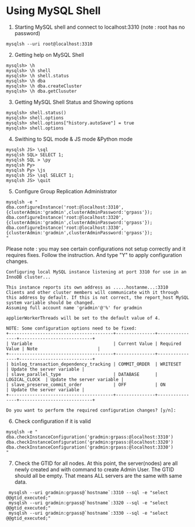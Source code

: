 # Using MySQL Shell

1. Starting MySQL shell and connect to localhost:3310 (note : root has no password)
```
mysqlsh --uri root@localhost:3310
```
2. Getting help on MySQL Shell
```
mysqlsh> \h
mysqlsh> \h shell
mysqlsh> \h shell.status
mysqlsh> \h dba
mysqlsh> \h dba.createCluster
mysqlsh> \h dba.getClusuter
```

3. Getting MySQL Shell Status and Showing options
```
mysqlsh> shell.status()
mysqlsh> shell.options
mysqlsh> shell.options["history.autoSave"] = true
mysqlsh> shell.options

```

4. Swithing to SQL mode & JS mode &Python mode
```
mysqlsh JS> \sql
mysqlsh SQL> SELECT 1;
mysqlsh SQL > \py
mysqlsh Py>
mysqlsh Py> \js
mysqlsh JS> \sql SELECT 1;
mysqlsh JS> \quit
```


5. Configure Group Replication Administrator
```
mysqlsh -e "
dba.configureInstance('root:@localhost:3310',{clusterAdmin:'gradmin',clusterAdminPassword:'grpass'});
dba.configureInstance('root:@localhost:3320',{clusterAdmin:'gradmin',clusterAdminPassword:'grpass'});
dba.configureInstance('root:@localhost:3330',{clusterAdmin:'gradmin',clusterAdminPassword:'grpass'});
"
```

Please note : you may see certain configurations not setup correctly and it requires fixes.  Follow the instruction.  And type "Y" to apply configuration changes.

```
Configuring local MySQL instance listening at port 3310 for use in an InnoDB cluster...

This instance reports its own address as .....hostanme...:3310
Clients and other cluster members will communicate with it through this address by default. If this is not correct, the report_host MySQL system variable should be changed.
Assuming full account name 'gradmin'@'%' for gradmin

applierWorkerThreads will be set to the default value of 4.

NOTE: Some configuration options need to be fixed:
+----------------------------------------+---------------+----------------+----------------------------+
| Variable                               | Current Value | Required Value | Note                       |
+----------------------------------------+---------------+----------------+----------------------------+
| binlog_transaction_dependency_tracking | COMMIT_ORDER  | WRITESET       | Update the server variable |
| slave_parallel_type                    | DATABASE      | LOGICAL_CLOCK  | Update the server variable |
| slave_preserve_commit_order            | OFF           | ON             | Update the server variable |
+----------------------------------------+---------------+----------------+----------------------------+

Do you want to perform the required configuration changes? [y/n]:
```

6. Check configuration if it is valid
```
mysqlsh -e "
dba.checkInstanceConfiguration('gradmin:grpass:@localhost:3310')
dba.checkInstanceConfiguration('gradmin:grpass:@localhost:3320')
dba.checkInstanceConfiguration('gradmin:grpass:@localhost:3330')
"
```

7. Check the GTID for all nodes.  At this point, the server(nodes) are all newly created and with command to create Admin User.  The GTID should all be empty.  That means ALL servers are the same with same data.   
```
 mysqlsh --uri gradmin:grpass@`hostname`:3310 --sql -e "select @@gtid_executed;"
 mysqlsh --uri gradmin:grpass@`hostname`:3320 --sql -e "select @@gtid_executed;"
 mysqlsh --uri gradmin:grpass@`hostname`:3330 --sql -e "select @@gtid_executed;"
```


